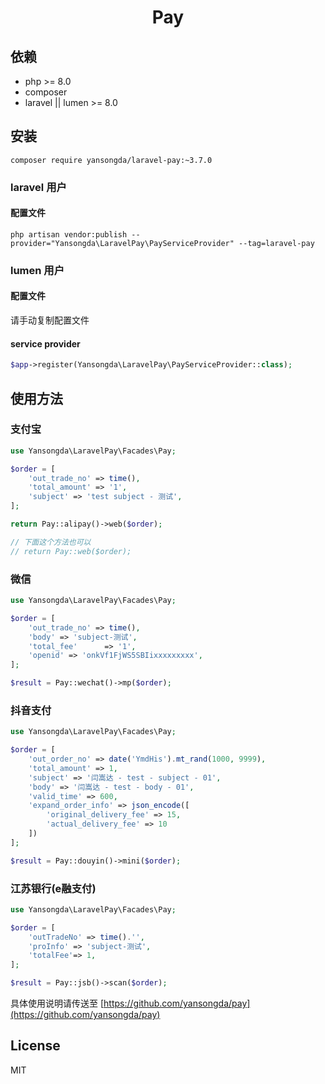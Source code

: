 <h1 align="center">Pay</h1>

## 依赖

- php >= 8.0
- composer
- laravel || lumen >= 8.0

## 安装

```Shell
composer require yansongda/laravel-pay:~3.7.0
```

### laravel 用户

#### 配置文件

```Shell
php artisan vendor:publish --provider="Yansongda\LaravelPay\PayServiceProvider" --tag=laravel-pay
```

### lumen 用户

#### 配置文件

请手动复制配置文件

#### service provider

```PHP
$app->register(Yansongda\LaravelPay\PayServiceProvider::class);
```

## 使用方法

### 支付宝

```PHP
use Yansongda\LaravelPay\Facades\Pay;

$order = [
    'out_trade_no' => time(),
    'total_amount' => '1',
    'subject' => 'test subject - 测试',
];

return Pay::alipay()->web($order);

// 下面这个方法也可以
// return Pay::web($order);
```

### 微信

```PHP
use Yansongda\LaravelPay\Facades\Pay;

$order = [
    'out_trade_no' => time(),
    'body' => 'subject-测试',
    'total_fee'      => '1',
    'openid' => 'onkVf1FjWS5SBIixxxxxxxxx',
];

$result = Pay::wechat()->mp($order);

```

### 抖音支付

```PHP
use Yansongda\LaravelPay\Facades\Pay;

$order = [
    'out_order_no' => date('YmdHis').mt_rand(1000, 9999),
    'total_amount' => 1,
    'subject' => '闫嵩达 - test - subject - 01',
    'body' => '闫嵩达 - test - body - 01',
    'valid_time' => 600,
    'expand_order_info' => json_encode([
        'original_delivery_fee' => 15,
        'actual_delivery_fee' => 10
    ])
];

$result = Pay::douyin()->mini($order);

```


### 江苏银行(e融支付)

```PHP
use Yansongda\LaravelPay\Facades\Pay;

$order = [
    'outTradeNo' => time().'',
    'proInfo' => 'subject-测试',
    'totalFee'=> 1,
];

$result = Pay::jsb()->scan($order);

```

具体使用说明请传送至 [https://github.com/yansongda/pay](https://github.com/yansongda/pay)

## License

MIT
